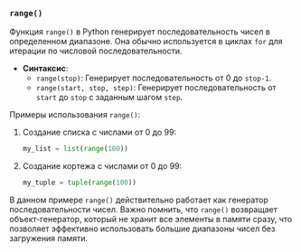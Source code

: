 ### `range()`

Функция `range()` в Python генерирует последовательность чисел в определенном диапазоне. Она обычно используется в циклах `for` для итерации по числовой последовательности.

- **Синтаксис**:
  - `range(stop)`: Генерирует последовательность от 0 до `stop-1`.
  - `range(start, stop, step)`: Генерирует последовательность от `start` до `stop` с заданным шагом `step`.

Примеры использования `range()`:

1. Создание списка с числами от 0 до 99:
   ```python
   my_list = list(range(100))
   ```

2. Создание кортежа с числами от 0 до 99:
   ```python
   my_tuple = tuple(range(100))
   ```

В данном примере `range()` действительно работает как генератор последовательности чисел. Важно помнить, что `range()` возвращает объект-генератор, который не хранит все элементы в памяти сразу, что позволяет эффективно использовать большие диапазоны чисел без загружения памяти.